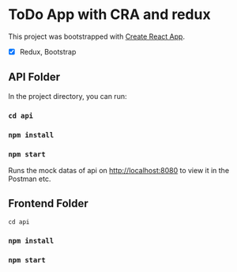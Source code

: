 # ToDo App with CRA and redux

This project was bootstrapped with [Create React App](https://github.com/facebook/create-react-app).

- [x] Redux, Bootstrap

## API Folder

In the project directory, you can run:

### `cd api`

### `npm install`

### `npm start`

Runs the mock datas of api on [http://localhost:8080](http://localhost:8080) to view it in the Postman etc.

## Frontend Folder

`cd api`

### `npm install`

### `npm start`
